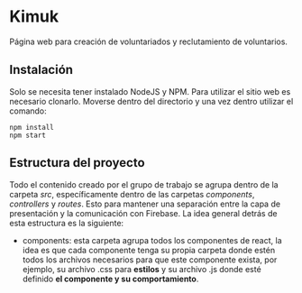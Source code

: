 # Kimuk

Página web para creación de voluntariados y reclutamiento de voluntarios.

## Instalación

Solo se necesita tener instalado NodeJS y NPM. Para utilizar el sitio web es necesario clonarlo. Moverse dentro del directorio y una vez dentro utilizar el comando:

```
npm install
npm start
```

## Estructura del proyecto

Todo el contenido creado por el grupo de trabajo se agrupa dentro de la carpeta *src*, específicamente dentro de las carpetas *components*, *controllers* y *routes*. Esto para mantener una separación entre la capa de presentación y la comunicación con Firebase. La idea general detrás de esta estructura es la siguiente:

- components: esta carpeta agrupa todos los componentes de react, la idea es que cada componente tenga su propia carpeta donde estén todos los archivos necesarios para que este componente exista, por ejemplo, su archivo .css para **estilos** y su archivo .js donde esté definido **el componente y su comportamiento**. 
